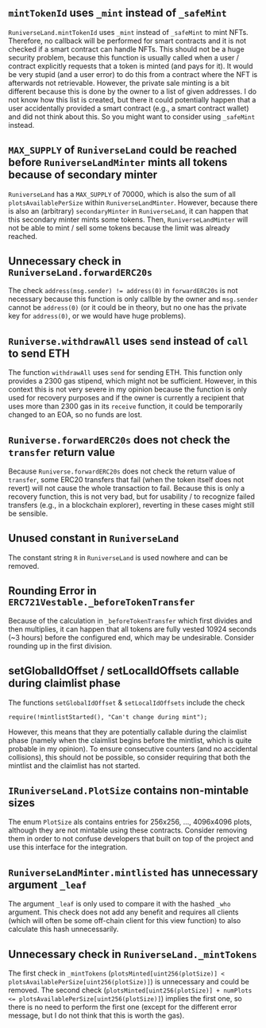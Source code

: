 ## `mintTokenId` uses `_mint` instead of `_safeMint`
`RuniverseLand.mintTokenId` uses `_mint` instead of `_safeMint` to mint NFTs. Therefore, no callback will be performed for smart contracts and it is not checked if a smart contract can handle NFTs. This should not be a huge security problem, because this function is usually called when a user / contract explicitly requests that a token is minted (and pays for it). It would be very stupid (and a user error) to do this from a contract where the NFT is afterwards not retrievable. However, the private sale minting is a bit different because this is done by the owner to a list of given addresses. I do not know how this list is created, but there it could potentially happen that a user accidentally provided a smart contract (e.g., a smart contract wallet) and did not think about this. So you might want to consider using `_safeMint` instead.

## `MAX_SUPPLY` of `RuniverseLand` could be reached before `RuniverseLandMinter` mints all tokens because of secondary minter
`RuniverseLand` has a `MAX_SUPPLY` of 70000, which is also the sum of all `plotsAvailablePerSize` within `RuniverseLandMinter`. However, because there is also an (arbitrary) `secondaryMinter` in `RuniverseLand`, it can happen that this secondary minter mints some tokens. Then, `RuniverseLandMinter` will not be able to mint / sell some tokens because the limit was already reached.

## Unnecessary check in `RuniverseLand.forwardERC20s`
The check `address(msg.sender) != address(0)` in `forwardERC20s` is not necessary because this function is only callble by the owner and `msg.sender` cannot be `address(0)` (or it could be in theory, but no one has the private key for `address(0)`, or we would have huge problems).

## `Runiverse.withdrawAll` uses `send` instead of `call` to send ETH
The function `withdrawAll` uses `send` for sending ETH. This function only provides a 2300 gas stipend, which might not be sufficient. However, in this context this is not very severe in my opinion because the function is only used for recovery purposes and if the owner is currently a recipient that uses more than 2300 gas in its `receive` function, it could be temporarily changed to an EOA, so no funds are lost.

## `Runiverse.forwardERC20s` does not check the `transfer` return value
Because `Runiverse.forwardERC20s` does not check the return value of `transfer`, some ERC20 transfers that fail (when the token itself does not revert) will not cause the whole transaction to fail. Because this is only a recovery function, this is not very bad, but for usability / to recognize failed transfers (e.g., in a blockchain explorer), reverting in these cases might still be sensible.

## Unused constant in `RuniverseLand`
The constant string `R` in `RuniverseLand` is used nowhere and can be removed.

## Rounding Error in `ERC721Vestable._beforeTokenTransfer`
Because of the calculation in `_beforeTokenTransfer` which first divides and then multiplies, it can happen that all tokens are fully vested 10924 seconds (~3 hours) before the configured end, which may be undesirable. Consider rounding up in the first division.

## setGlobalIdOffset / setLocalIdOffsets callable during claimlist phase
The functions `setGlobalIdOffset` & `setLocalIdOffsets` include the check
```solidity
require(!mintlistStarted(), "Can't change during mint");
```
However, this means that they are potentially callable during the claimlist phase (namely when the claimlist begins before the mintlist, which is quite probable in my opinion). To ensure consecutive counters (and no accidental collisions), this should not be possible, so consider requiring that both the mintlist and the claimlist has not started. 

## `IRuniverseLand.PlotSize` contains non-mintable sizes
The enum `PlotSize` als contains entries for 256x256, ..., 4096x4096 plots, although they are not mintable using these contracts. Consider removing them in order to not confuse developers that built on top of the project and use this interface for the integration.

## `RuniverseLandMinter.mintlisted` has unnecessary argument `_leaf`
The argument `_leaf` is only used to compare it with the hashed `_who` argument. This check does not add any benefit and requires all clients (which will often be some off-chain client for this view function) to also calculate this hash unnecessarily.

## Unnecessary check in `RuniverseLand._mintTokens`
The first check in `_mintTokens` (`plotsMinted[uint256(plotSize)] < plotsAvailablePerSize[uint256(plotSize)]`) is unnecessary and could be removed. The second check (`plotsMinted[uint256(plotSize)] + numPlots <= plotsAvailablePerSize[uint256(plotSize)]`) implies the first one, so there is no need to perform the first one (except for the different error message, but I do not think that this is worth the gas).